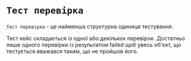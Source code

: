 # <code>Тест перевірка</code>

<code>Тест перевірка</code> - це найменша структурна одиниця тестування. 

Тест кейс складається із одної або декількох перевірок. Достатньо лише одного перевірки із результатом failed щоб увесь об'єкт, що тестується вважався таким, що не пройшов його.